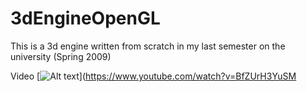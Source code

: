 # 3dEngineOpenGL

This is a 3d engine written from scratch in my last semester on the university (Spring 2009) 

Video
[![Alt text](https://img.youtube.com/vi/BfZUrH3YuSM/0.jpg)](https://www.youtube.com/watch?v=BfZUrH3YuSM
